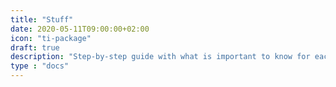 ```yaml
---
title: "Stuff"
date: 2020-05-11T09:00:00+02:00
icon: "ti-package"
draft: true
description: "Step-by-step guide with what is important to know for each phase of conducting your research"
type : "docs"
---
```

